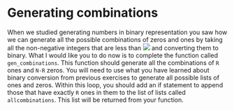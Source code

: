 # Generating combinations

When we studied generating numbers in binary representation you saw how we can generate all the possible combinations of zeros and ones by taking all the non-negative integers that are less than ![](https://render.githubusercontent.com/render/math?math=2^N) and converting them to binary.  What I would like you to do now is to complete the function called `gen_combinations`.  This function should generate all the combinations of `R` ones and `N-R` zeros.  You will need to use what you have learned about binary conversion from previous exercises to generate all possible lists of ones and zeros.  Within this loop, you should add an if statement to append those that have exactly `R` ones in them to the list of lists called `allcombinations`.  This list will be returned from your function.
